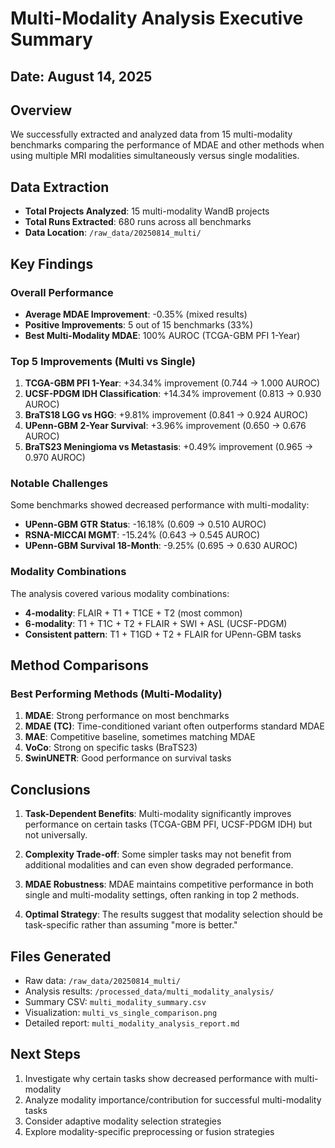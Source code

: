 # Multi-Modality Analysis Executive Summary

## Date: August 14, 2025

## Overview
We successfully extracted and analyzed data from 15 multi-modality benchmarks comparing the performance of MDAE and other methods when using multiple MRI modalities simultaneously versus single modalities.

## Data Extraction
- **Total Projects Analyzed**: 15 multi-modality WandB projects
- **Total Runs Extracted**: 680 runs across all benchmarks
- **Data Location**: `/raw_data/20250814_multi/`

## Key Findings

### Overall Performance
- **Average MDAE Improvement**: -0.35% (mixed results)
- **Positive Improvements**: 5 out of 15 benchmarks (33%)
- **Best Multi-Modality MDAE**: 100% AUROC (TCGA-GBM PFI 1-Year)

### Top 5 Improvements (Multi vs Single)
1. **TCGA-GBM PFI 1-Year**: +34.34% improvement (0.744 → 1.000 AUROC)
2. **UCSF-PDGM IDH Classification**: +14.34% improvement (0.813 → 0.930 AUROC)
3. **BraTS18 LGG vs HGG**: +9.81% improvement (0.841 → 0.924 AUROC)
4. **UPenn-GBM 2-Year Survival**: +3.96% improvement (0.650 → 0.676 AUROC)
5. **BraTS23 Meningioma vs Metastasis**: +0.49% improvement (0.965 → 0.970 AUROC)

### Notable Challenges
Some benchmarks showed decreased performance with multi-modality:
- **UPenn-GBM GTR Status**: -16.18% (0.609 → 0.510 AUROC)
- **RSNA-MICCAI MGMT**: -15.24% (0.643 → 0.545 AUROC)
- **UPenn-GBM Survival 18-Month**: -9.25% (0.695 → 0.630 AUROC)

### Modality Combinations
The analysis covered various modality combinations:
- **4-modality**: FLAIR + T1 + T1CE + T2 (most common)
- **6-modality**: T1 + T1C + T2 + FLAIR + SWI + ASL (UCSF-PDGM)
- **Consistent pattern**: T1 + T1GD + T2 + FLAIR for UPenn-GBM tasks

## Method Comparisons

### Best Performing Methods (Multi-Modality)
1. **MDAE**: Strong performance on most benchmarks
2. **MDAE (TC)**: Time-conditioned variant often outperforms standard MDAE
3. **MAE**: Competitive baseline, sometimes matching MDAE
4. **VoCo**: Strong on specific tasks (BraTS23)
5. **SwinUNETR**: Good performance on survival tasks

## Conclusions

1. **Task-Dependent Benefits**: Multi-modality significantly improves performance on certain tasks (TCGA-GBM PFI, UCSF-PDGM IDH) but not universally.

2. **Complexity Trade-off**: Some simpler tasks may not benefit from additional modalities and can even show degraded performance.

3. **MDAE Robustness**: MDAE maintains competitive performance in both single and multi-modality settings, often ranking in top 2 methods.

4. **Optimal Strategy**: The results suggest that modality selection should be task-specific rather than assuming "more is better."

## Files Generated
- Raw data: `/raw_data/20250814_multi/`
- Analysis results: `/processed_data/multi_modality_analysis/`
- Summary CSV: `multi_modality_summary.csv`
- Visualization: `multi_vs_single_comparison.png`
- Detailed report: `multi_modality_analysis_report.md`

## Next Steps
1. Investigate why certain tasks show decreased performance with multi-modality
2. Analyze modality importance/contribution for successful multi-modality tasks
3. Consider adaptive modality selection strategies
4. Explore modality-specific preprocessing or fusion strategies
